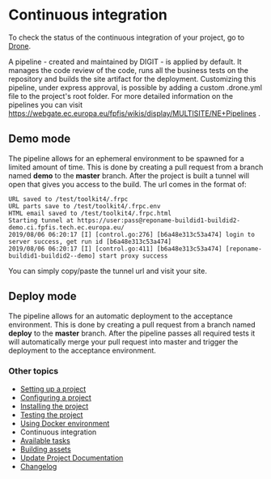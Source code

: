 # Continuous integration
To check the status of the continuous integration of your project, go to [Drone](https://drone.fpfis.eu/ec-europa).

A pipeline - created and maintained by DIGIT - is applied by default. It manages the code review of the code, runs all the business tests on the repository and builds the site artifact for the deployment. Customizing this pipeline, under express approval, is possible by adding a custom .drone.yml file to the project's root folder. For more detailed information on the pipelines you can visit https://webgate.ec.europa.eu/fpfis/wikis/display/MULTISITE/NE+Pipelines .

## Demo mode

The pipeline allows for an ephemeral environment to be spawned for a limited amount of time. This is done by creating a pull request from a branch named **demo** to the **master** branch. After the project is built a tunnel will open that gives you access to the build. The url comes in the format of:

```
URL saved to /test/toolkit4/.frpc
URL parts save to /test/toolkit4/.frpc.env
HTML email saved to /test/toolkit4/.frpc.html
Starting tunnel at https://user:pass@reponame-buildid1-buildid2-demo.ci.fpfis.tech.ec.europa.eu/
2019/08/06 06:20:17 [I] [control.go:276] [b6a48e313c53a474] login to server success, get run id [b6a48e313c53a474]
2019/08/06 06:20:17 [I] [control.go:411] [b6a48e313c53a474] [reponame-buildid1-buildid2--demo] start proxy success
```

You can simply copy/paste the tunnel url and visit your site.

## Deploy mode

The pipeline allows for an automatic deployment to the acceptance environment. This is done by creating a pull request from a branch named **deploy** to the **master** branch. After the pipeline passes all required tests it will automatically merge your pull request into master and trigger the deployment to the acceptance environment.

### Other topics
- [Setting up a project](/docs/setting-up-project.md)
- [Configuring a project](/docs/configuring-project.md)
- [Installing the project](/docs/installing-project.md)
- [Testing the project](/docs/testing-project.md)
- [Using Docker environment](/docs/docker-environment.md)
- Continuous integration
- [Available tasks](/docs/available-tasks.md)
- [Building assets](/docs/building-assets.md)
- [Update Project Documentation](/docs/project-documentation.md)
- [Changelog](/CHANGELOG.md)

